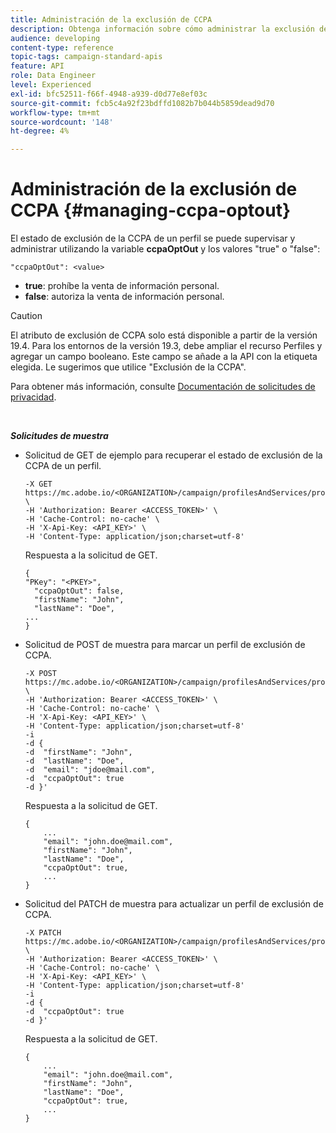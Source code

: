 ```yaml
---
title: Administración de la exclusión de CCPA
description: Obtenga información sobre cómo administrar la exclusión de CCPA con API
audience: developing
content-type: reference
topic-tags: campaign-standard-apis
feature: API
role: Data Engineer
level: Experienced
exl-id: bfc52511-f66f-4948-a939-d0d77e8ef03c
source-git-commit: fcb5c4a92f23bdffd1082b7b044b5859dead9d70
workflow-type: tm+mt
source-wordcount: '148'
ht-degree: 4%

---
```


# Administración de la exclusión de CCPA {#managing-ccpa-optout}

El estado de exclusión de la CCPA de un perfil se puede supervisar y administrar utilizando la variable **ccpaOptOut** y los valores &quot;true&quot; o &quot;false&quot;:

`"ccpaOptOut": <value>`

* **true**: prohíbe la venta de información personal.
* **false**: autoriza la venta de información personal.

>[!CAUTION]
>
>El atributo de exclusión de CCPA solo está disponible a partir de la versión 19.4. Para los entornos de la versión 19.3, debe ampliar el recurso Perfiles y agregar un campo booleano. Este campo se añade a la API con la etiqueta elegida. Le sugerimos que utilice &quot;Exclusión de la CCPA&quot;.
>
>Para obtener más información, consulte [Documentación de solicitudes de privacidad](../../start/using/privacy-requests.md#sale-of-personal-information-ccpa).

<br/>

***Solicitudes de muestra***

* Solicitud de GET de ejemplo para recuperar el estado de exclusión de la CCPA de un perfil.

   ```
   -X GET https://mc.adobe.io/<ORGANIZATION>/campaign/profilesAndServices/profile/<PKEY> \
   -H 'Authorization: Bearer <ACCESS_TOKEN>' \
   -H 'Cache-Control: no-cache' \
   -H 'X-Api-Key: <API_KEY>' \
   -H 'Content-Type: application/json;charset=utf-8'
   ```

   Respuesta a la solicitud de GET.

   ```
   {
   "PKey": "<PKEY>",
     "ccpaOptOut": false,
     "firstName": "John",
     "lastName": "Doe",
   ...
   }
   ```

* Solicitud de POST de muestra para marcar un perfil de exclusión de CCPA.

   ```
   -X POST https://mc.adobe.io/<ORGANIZATION>/campaign/profilesAndServices/profile/ \
   -H 'Authorization: Bearer <ACCESS_TOKEN>' \
   -H 'Cache-Control: no-cache' \
   -H 'X-Api-Key: <API_KEY>' \
   -H 'Content-Type: application/json;charset=utf-8'
   -i
   -d {
   -d  "firstName": "John",
   -d  "lastName": "Doe",
   -d  "email": "jdoe@mail.com",
   -d  "ccpaOptOut": true
   -d }'
   ```

   Respuesta a la solicitud de GET.

   ```
   {
       ...
       "email": "john.doe@mail.com",
       "firstName": "John",
       "lastName": "Doe",
       "ccpaOptOut": true,
       ...
   }
   ```

* Solicitud del PATCH de muestra para actualizar un perfil de exclusión de CCPA.

   ```
   -X PATCH https://mc.adobe.io/<ORGANIZATION>/campaign/profilesAndServices/profile/<PKEY> \
   -H 'Authorization: Bearer <ACCESS_TOKEN>' \
   -H 'Cache-Control: no-cache' \
   -H 'X-Api-Key: <API_KEY>' \
   -H 'Content-Type: application/json;charset=utf-8'
   -i
   -d {
   -d  "ccpaOptOut": true
   -d }'
   ```

   Respuesta a la solicitud de GET.

   ```
   {
       ...
       "email": "john.doe@mail.com",
       "firstName": "John",
       "lastName": "Doe",
       "ccpaOptOut": true,
       ...
   }
   ```
